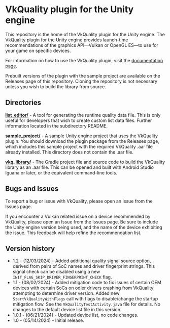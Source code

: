 # VkQuality plugin for the Unity engine

This repository is the home of the VkQuality plugin for the Unity engine.
The VkQuality plugin for the Unity engine provides launch-time recommendations
of the graphics API—Vulkan or OpenGL ES—to use for your game on specific devices.

For information on how to use the VkQuality plugin, visit the
[documentation page](https://developer.android.com/games/engines/unity/unity-vkquality).

Prebuilt versions of the plugin with the sample project are available on the
Releases page of this repository. Cloning the repository is not necessary
unless you wish to build the library from source.

## Directories

**[list_editor/](list_editor)** - A tool for generating the runtime quality
data file. This is only useful for developers that wish to create custom
list data files. Further information located in the subdirectory README.

**[sample_project/](sample_project)** - A sample Unity engine project that uses
the VkQuality plugin. You should download the plugin package from the Releases
page, which includes this sample project with the required VkQuality .aar file
already installed. This directory does not contain the .aar file.

**[vkq_library/](vkq_library)** - The Gradle project file and source code to
build the VkQuality library as an .aar file. This can be opened and built
with Android Studio Iguana or later, or the equivalent command-line tools.

## Bugs and Issues

To report a bug or issue with VkQuality, please open an Issue from the Issues
page.

If you encounter a Vulkan related issue on a device recommended by VkQuality,
please open an Issue from the Issues page. Be sure to include the Unity engine
version being used, and the name of the device exhibiting the issue. This
feedback will help refine the recommendation list.

## Version history

* 1.2 - (12/03/2024) - Added additional quality signal source option, derived from
pairs of SoC names and driver fingerprint strings. This signal check can be disabled
using a new `INIT_FLAG_SKIP_DRIVER_FINGERPRINT_CHECK` flag.
* 1.1 - (08/02/2024) - Added mitigation code to fix issues of certain OEM devices
with certain SoCs on odler drivers crashing from VkQuality attempting to determine
driver version. Added new `StartVkQualityWithFlags` call with flags to disable/change
the startup mitigation flow. See the `VkQualityTestActivity.java` file for details.
No changes to the default device list file in this version.
* 1.0.1 - (06/21/2024) - Updated device list, no code changes.
* 1.0 - (05/14/2024) - Initial release.
